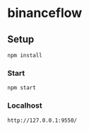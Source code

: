 # binanceflow

## Setup

```
npm install
```

### Start

```
npm start
```

### Localhost

```
http://127.0.0.1:9550/
```
